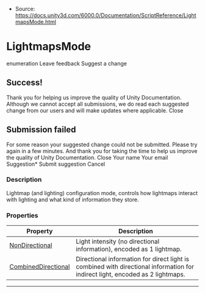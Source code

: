 * Source: https://docs.unity3d.com/6000.0/Documentation/ScriptReference/LightmapsMode.html

# LightmapsMode
enumeration
Leave feedback
Suggest a change
## Success!
Thank you for helping us improve the quality of Unity Documentation. Although we cannot accept all submissions, we do read each suggested change from our users and will make updates where applicable.
Close
## Submission failed
For some reason your suggested change could not be submitted. Please <a>try again</a> in a few minutes. And thank you for taking the time to help us improve the quality of Unity Documentation.
Close
Your name Your email Suggestion* Submit suggestion
Cancel
### Description
Lightmap (and lighting) configuration mode, controls how lightmaps interact with lighting and what kind of information they store.
### Properties
Property | Description  
---|---  
[NonDirectional](https://docs.unity3d.com/6000.0/Documentation/ScriptReference/LightmapsMode.NonDirectional.html) | Light intensity (no directional information), encoded as 1 lightmap.  
[CombinedDirectional](https://docs.unity3d.com/6000.0/Documentation/ScriptReference/LightmapsMode.CombinedDirectional.html) | Directional information for direct light is combined with directional information for indirect light, encoded as 2 lightmaps.  
* * *
